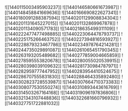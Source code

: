 ![[1440115003495903237]]
![[1440146580661673987]]
![[1440148458841669636]]
![[1440166690822627341]]
![[1440180091288387594]]
![[1440201129908834304]]
![[1440201131645227015]]
![[1440201132869967878]]
![[1440201134090571783]]
![[1440218635499311109]]
![[1440222477477498885]]
![[1440223064478793737]]
![[1440225175266463752]]
![[1440227394816593927]]
![[1440228879323467786]]
![[1440234978764214281]]
![[1440244735029891087]]
![[1440261065451790345]]
![[1440263193205489682]]
![[1440277859004665859]]
![[1440278595553820678]]
![[1440280055020539915]]
![[1440280398039109632]]
![[1440281730984787971]]
![[1440282959777447952]]
![[1440283954410524675]]
![[1440286707555831830]]
![[1440288464335892480]]
![[1440302823728553987]]
![[1440307664710373383]]
![[1440308077530550274]]
![[1440310893443616769]]
![[1440314503267164168]]
![[1440319096197836806]]
![[1440321343107448836]]
![[1440322681660796932]]
![[1440327751722881032]]
